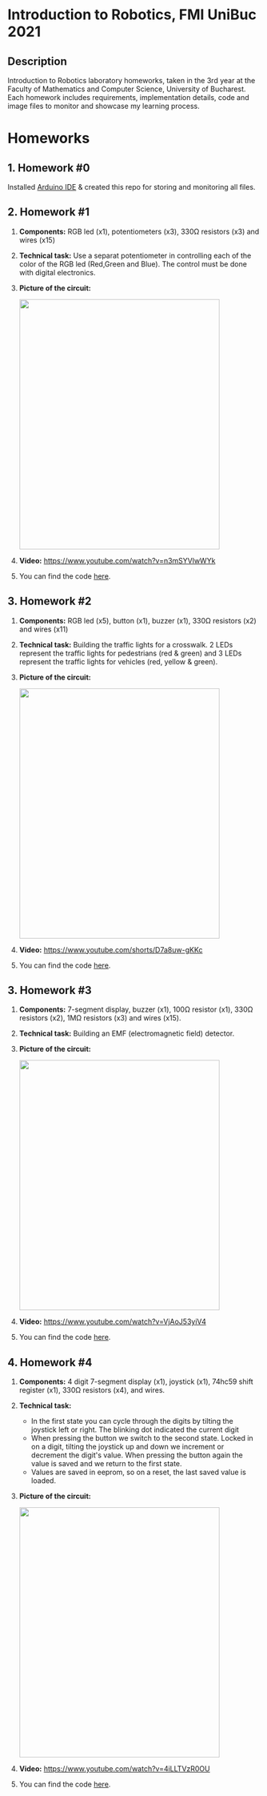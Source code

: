 # Introduction to Robotics, FMI UniBuc 2021

## Description

  Introduction to Robotics laboratory homeworks, taken in the 3rd year at the Faculty of Mathematics and Computer Science, University of Bucharest. Each homework includes requirements, implementation details, code and image files to monitor and showcase my learning process.

# Homeworks

## 1. Homework #0
  Installed [Arduino IDE](https://www.arduino.cc/en/software) & created this repo for storing and monitoring all files.

## 2. Homework #1

  1) **Components:** RGB led (x1), potentiometers (x3), 330Ω resistors (x3) and wires (x15)

  2) **Technical task:** Use a separat potentiometer in controlling each of the color of the RGB led (Red,Green and Blue). The control must be done with digital electronics.
  
  3) **Picture of the circuit:** 
  
      <img src="https://user-images.githubusercontent.com/61471997/138553789-233b42b2-70c2-454b-8a99-07e9f6b14e9b.jpg" data-canonical-src="https://user-images.githubusercontent.com/61471997/138553789-233b42b2-70c2-454b-8a99-07e9f6b14e9b.jpg" width="400" height="500" />

  4) **Video:** https://www.youtube.com/watch?v=n3mSYVlwWYk

  5) You can find the code [here](RGB_LED_3_potentiometers.ino).

## 3. Homework #2

  1) **Components:** RGB led (x5), button (x1), buzzer (x1), 330Ω resistors (x2) and wires (x11)

  2) **Technical task:** Building the traffic lights for a crosswalk. 2 LEDs represent the traffic lights for pedestrians (red & green) and 3 LEDs represent the traffic lights for vehicles (red, yellow & green).

  3) **Picture of the circuit:**
  
      <img src="https://user-images.githubusercontent.com/61471997/139835966-d7bad546-0751-4ee3-95e9-bb27711fa9a9.jpeg" data-canonical-src="https://user-images.githubusercontent.com/61471997/139835966-d7bad546-0751-4ee3-95e9-bb27711fa9a9.jpeg" width="400" height="500" />
      
  4) **Video:** https://www.youtube.com/shorts/D7a8uw-gKKc

  5) You can find the code [here](traffic_light.ino).

## 3. Homework #3

  1) **Components:** 7-segment display, buzzer (x1), 100Ω resistor (x1), 330Ω resistors (x2), 1MΩ resistors (x3) and wires (x15).

  2) **Technical task:** Building an EMF (electromagnetic field) detector.

  3) **Picture of the circuit:**

      <img src="https://user-images.githubusercontent.com/61471997/140937758-0d30a945-d546-43b9-8c55-0ed8b4ec7ca0.jpg" data-canonical-src="https://user-images.githubusercontent.com/61471997/140937758-0d30a945-d546-43b9-8c55-0ed8b4ec7ca0.jpg" width="400" height="500" />
      
  4) **Video:** https://www.youtube.com/watch?v=VjAoJ53yiV4

  5) You can find the code [here](EMF_detector.ino).

## 4. Homework #4

  1) **Components:** 4 digit 7-segment display (x1), joystick (x1),  74hc59 shift register  (x1), 330Ω resistors (x4), and wires.

  2) **Technical task:** 
      - In the first state you can cycle through the digits by tilting the joystick left or right. The blinking dot indicated the current digit
      - When pressing the button we switch to the second state. Locked in on a digit, tilting the joystick up and down we increment or decrement the digit's value. When pressing the button again the value is saved and we return to the first state.
      - Values are saved in eeprom, so on a reset, the last saved value is loaded.

  3) **Picture of the circuit:**

      <img src="https://user-images.githubusercontent.com/61471997/141974246-e6c5721b-bbc5-41a0-92dc-92a3203fcf36.jpg" data-canonical-src="https://user-images.githubusercontent.com/61471997/141974246-e6c5721b-bbc5-41a0-92dc-92a3203fcf36.jpg" width="400" height="500" />
      
  4) **Video:** https://www.youtube.com/watch?v=4iLLTVzR0OU

  5) You can find the code [here](Four_Digits_Digital_Switcher.ino).
